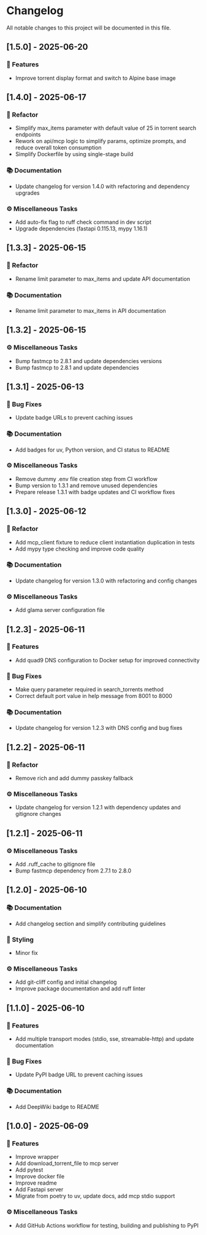 # Changelog

All notable changes to this project will be documented in this file.

## [1.5.0] - 2025-06-20

### 🚀 Features

- Improve torrent display format and switch to Alpine base image

## [1.4.0] - 2025-06-17

### 🚜 Refactor

- Simplify max_items parameter with default value of 25 in torrent search endpoints
- Rework on api/mcp logic to simplify params, optimize prompts, and reduce overall token consumption
- Simplify Dockerfile by using single-stage build

### 📚 Documentation

- Update changelog for version 1.4.0 with refactoring and dependency upgrades

### ⚙️ Miscellaneous Tasks

- Add auto-fix flag to ruff check command in dev script
- Upgrade dependencies (fastapi 0.115.13, mypy 1.16.1)

## [1.3.3] - 2025-06-15

### 🚜 Refactor

- Rename limit parameter to max_items and update API documentation

### 📚 Documentation

- Rename limit parameter to max_items in API documentation

## [1.3.2] - 2025-06-15

### ⚙️ Miscellaneous Tasks

- Bump fastmcp to 2.8.1 and update dependencies versions
- Bump fastmcp to 2.8.1 and update dependencies

## [1.3.1] - 2025-06-13

### 🐛 Bug Fixes

- Update badge URLs to prevent caching issues

### 📚 Documentation

- Add badges for uv, Python version, and CI status to README

### ⚙️ Miscellaneous Tasks

- Remove dummy .env file creation step from CI workflow
- Bump version to 1.3.1 and remove unused dependencies
- Prepare release 1.3.1 with badge updates and CI workflow fixes

## [1.3.0] - 2025-06-12

### 🚜 Refactor

- Add mcp_client fixture to reduce client instantiation duplication in tests
- Add mypy type checking and improve code quality

### 📚 Documentation

- Update changelog for version 1.3.0 with refactoring and config changes

### ⚙️ Miscellaneous Tasks

- Add glama server configuration file

## [1.2.3] - 2025-06-11

### 🚀 Features

- Add quad9 DNS configuration to Docker setup for improved connectivity

### 🐛 Bug Fixes

- Make query parameter required in search_torrents method
- Correct default port value in help message from 8001 to 8000

### 📚 Documentation

- Update changelog for version 1.2.3 with DNS config and bug fixes

## [1.2.2] - 2025-06-11

### 🚜 Refactor

- Remove rich and add dummy passkey fallback

### ⚙️ Miscellaneous Tasks

- Update changelog for version 1.2.1 with dependency updates and gitignore changes

## [1.2.1] - 2025-06-11

### ⚙️ Miscellaneous Tasks

- Add .ruff_cache to gitignore file
- Bump fastmcp dependency from 2.7.1 to 2.8.0

## [1.2.0] - 2025-06-10

### 📚 Documentation

- Add changelog section and simplify contributing guidelines

### 🎨 Styling

- Minor fix

### ⚙️ Miscellaneous Tasks

- Add git-cliff config and initial changelog
- Improve package documentation and add ruff linter

## [1.1.0] - 2025-06-10

### 🚀 Features

- Add multiple transport modes (stdio, sse, streamable-http) and update documentation

### 🐛 Bug Fixes

- Update PyPI badge URL to prevent caching issues

### 📚 Documentation

- Add DeepWiki badge to README

## [1.0.0] - 2025-06-09

### 🚀 Features

- Improve wrapper
- Add download_torrent_file to mcp server
- Add pytest
- Improve docker file
- Improve readme
- Add Fastapi server
- Migrate from poetry to uv, update docs, add mcp stdio support

### ⚙️ Miscellaneous Tasks

- Add GitHub Actions workflow for testing, building and publishing to PyPI

<!-- generated by git-cliff -->
